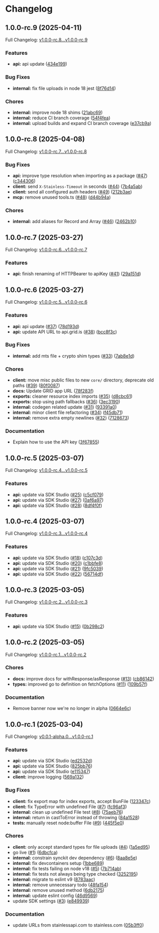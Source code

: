 # Changelog

## 1.0.0-rc.9 (2025-04-11)

Full Changelog: [v1.0.0-rc.8...v1.0.0-rc.9](https://github.com/GRID-is/api-sdk-ts/compare/v1.0.0-rc.8...v1.0.0-rc.9)

### Features

* **api:** api update ([434e199](https://github.com/GRID-is/api-sdk-ts/commit/434e199b310c922c55b065236096f44ade271f63))


### Bug Fixes

* **internal:** fix file uploads in node 18 jest ([8f76d14](https://github.com/GRID-is/api-sdk-ts/commit/8f76d14c877c2b6d3a00f803fe0d117726bfdd10))


### Chores

* **internal:** improve node 18 shims ([21abc69](https://github.com/GRID-is/api-sdk-ts/commit/21abc6974f2d08ef9e55758c1bc88567e9b78c54))
* **internal:** reduce CI branch coverage ([54f4fea](https://github.com/GRID-is/api-sdk-ts/commit/54f4feac82aad9e03d6dc87123a506df98fd906b))
* **internal:** upload builds and expand CI branch coverage ([e37cb9a](https://github.com/GRID-is/api-sdk-ts/commit/e37cb9a3912a916f1a43013b19cb6381e12fcf50))

## 1.0.0-rc.8 (2025-04-08)

Full Changelog: [v1.0.0-rc.7...v1.0.0-rc.8](https://github.com/GRID-is/api-sdk-ts/compare/v1.0.0-rc.7...v1.0.0-rc.8)

### Bug Fixes

* **api:** improve type resolution when importing as a package ([#47](https://github.com/GRID-is/api-sdk-ts/issues/47)) ([c344306](https://github.com/GRID-is/api-sdk-ts/commit/c344306e2f61fb6c4a2b830e184a7095e1c53093))
* **client:** send `X-Stainless-Timeout` in seconds ([#44](https://github.com/GRID-is/api-sdk-ts/issues/44)) ([7b4a5ab](https://github.com/GRID-is/api-sdk-ts/commit/7b4a5aba048bb1b20e8b897f12fab28fefdca15e))
* **client:** send all configured auth headers ([#49](https://github.com/GRID-is/api-sdk-ts/issues/49)) ([212b3ae](https://github.com/GRID-is/api-sdk-ts/commit/212b3ae5516f76b76592534be02defec7fd75e34))
* **mcp:** remove unused tools.ts ([#48](https://github.com/GRID-is/api-sdk-ts/issues/48)) ([d44b94a](https://github.com/GRID-is/api-sdk-ts/commit/d44b94a902a7d397a8c2b004e261a97dc3d59446))


### Chores

* **internal:** add aliases for Record and Array ([#46](https://github.com/GRID-is/api-sdk-ts/issues/46)) ([2462b10](https://github.com/GRID-is/api-sdk-ts/commit/2462b1024bf10be8395b931863355d874fefc0ce))

## 1.0.0-rc.7 (2025-03-27)

Full Changelog: [v1.0.0-rc.6...v1.0.0-rc.7](https://github.com/GRID-is/api-sdk-ts/compare/v1.0.0-rc.6...v1.0.0-rc.7)

### Features

* **api:** finish renaming of HTTPBearer to apiKey ([#41](https://github.com/GRID-is/api-sdk-ts/issues/41)) ([29a151d](https://github.com/GRID-is/api-sdk-ts/commit/29a151deedf3e7fc9fd062be0a531c3f2b60ed84))

## 1.0.0-rc.6 (2025-03-27)

Full Changelog: [v1.0.0-rc.5...v1.0.0-rc.6](https://github.com/GRID-is/api-sdk-ts/compare/v1.0.0-rc.5...v1.0.0-rc.6)

### Features

* **api:** api update ([#37](https://github.com/GRID-is/api-sdk-ts/issues/37)) ([78d193d](https://github.com/GRID-is/api-sdk-ts/commit/78d193d3d4619f1266ebedccbd3bc73c96e7fcc9))
* **api:** update API URL to api.grid.is ([#38](https://github.com/GRID-is/api-sdk-ts/issues/38)) ([bcc8f3c](https://github.com/GRID-is/api-sdk-ts/commit/bcc8f3c5c61e904e29dd0a7a3bf4de6b112e1729))


### Bug Fixes

* **internal:** add mts file + crypto shim types ([#33](https://github.com/GRID-is/api-sdk-ts/issues/33)) ([7ab8e1d](https://github.com/GRID-is/api-sdk-ts/commit/7ab8e1d00af0416eaa467c42be42a1960abc514a))


### Chores

* **client:** move misc public files to new `core/` directory, deprecate old paths ([#39](https://github.com/GRID-is/api-sdk-ts/issues/39)) ([80f0087](https://github.com/GRID-is/api-sdk-ts/commit/80f00879d13e20c34f51deebdc76f33ffff05634))
* **docs:** Update GRID app URL ([78f283f](https://github.com/GRID-is/api-sdk-ts/commit/78f283fd34f299634cd7755b886811191096045b))
* **exports:** cleaner resource index imports ([#35](https://github.com/GRID-is/api-sdk-ts/issues/35)) ([d8cbc61](https://github.com/GRID-is/api-sdk-ts/commit/d8cbc615cfa73a4d040ba0b3ef9a63312ba4f7f7))
* **exports:** stop using path fallbacks ([#36](https://github.com/GRID-is/api-sdk-ts/issues/36)) ([3ec3190](https://github.com/GRID-is/api-sdk-ts/commit/3ec3190e6113e5ba0e3e3e9bd13ed77387059a17))
* **internal:** codegen related update ([#31](https://github.com/GRID-is/api-sdk-ts/issues/31)) ([93391a0](https://github.com/GRID-is/api-sdk-ts/commit/93391a0a8513219fdf851d0913d16fe32114a318))
* **internal:** minor client file refactoring ([#34](https://github.com/GRID-is/api-sdk-ts/issues/34)) ([f45db71](https://github.com/GRID-is/api-sdk-ts/commit/f45db71123d330d8fd065d50e3d4888d6ba422d1))
* **internal:** remove extra empty newlines ([#32](https://github.com/GRID-is/api-sdk-ts/issues/32)) ([7128673](https://github.com/GRID-is/api-sdk-ts/commit/7128673f7fc7dac02c8884875b95da2c7ff67986))


### Documentation

* Explain how to use the API key ([3f67855](https://github.com/GRID-is/api-sdk-ts/commit/3f67855e034df13f465372a83c66386375bf0fff))

## 1.0.0-rc.5 (2025-03-07)

Full Changelog: [v1.0.0-rc.4...v1.0.0-rc.5](https://github.com/GRID-is/api-sdk-ts/compare/v1.0.0-rc.4...v1.0.0-rc.5)

### Features

* **api:** update via SDK Studio ([#25](https://github.com/GRID-is/api-sdk-ts/issues/25)) ([c5cf079](https://github.com/GRID-is/api-sdk-ts/commit/c5cf079750762b60fcdea6c69863f456720bd4b8))
* **api:** update via SDK Studio ([#27](https://github.com/GRID-is/api-sdk-ts/issues/27)) ([0af6a97](https://github.com/GRID-is/api-sdk-ts/commit/0af6a97467d36ba404805bbf22660749e31c2f62))
* **api:** update via SDK Studio ([#28](https://github.com/GRID-is/api-sdk-ts/issues/28)) ([8df4f0f](https://github.com/GRID-is/api-sdk-ts/commit/8df4f0fb96951d815bbfb3c72db34ed0c1ed6d7f))

## 1.0.0-rc.4 (2025-03-07)

Full Changelog: [v1.0.0-rc.3...v1.0.0-rc.4](https://github.com/GRID-is/api-sdk-ts/compare/v1.0.0-rc.3...v1.0.0-rc.4)

### Features

* **api:** update via SDK Studio ([#18](https://github.com/GRID-is/api-sdk-ts/issues/18)) ([c107c3d](https://github.com/GRID-is/api-sdk-ts/commit/c107c3dcb0885cf9694813d2a8be1c178e764302))
* **api:** update via SDK Studio ([#20](https://github.com/GRID-is/api-sdk-ts/issues/20)) ([c1bbfe8](https://github.com/GRID-is/api-sdk-ts/commit/c1bbfe876f366525194ea85113510a34d2223e4d))
* **api:** update via SDK Studio ([#21](https://github.com/GRID-is/api-sdk-ts/issues/21)) ([9fc5039](https://github.com/GRID-is/api-sdk-ts/commit/9fc5039e1fe544f9760b2d6977a7650c1cc10f26))
* **api:** update via SDK Studio ([#22](https://github.com/GRID-is/api-sdk-ts/issues/22)) ([56714df](https://github.com/GRID-is/api-sdk-ts/commit/56714dffac5e1da2e53411eeb9849b0dbda46c7c))

## 1.0.0-rc.3 (2025-03-05)

Full Changelog: [v1.0.0-rc.2...v1.0.0-rc.3](https://github.com/GRID-is/api-sdk-ts/compare/v1.0.0-rc.2...v1.0.0-rc.3)

### Features

* **api:** update via SDK Studio ([#15](https://github.com/GRID-is/api-sdk-ts/issues/15)) ([0b298c2](https://github.com/GRID-is/api-sdk-ts/commit/0b298c2021d159cf8584e29a80bc9aaf97e4bf4c))

## 1.0.0-rc.2 (2025-03-05)

Full Changelog: [v1.0.0-rc.1...v1.0.0-rc.2](https://github.com/GRID-is/api-sdk-ts/compare/v1.0.0-rc.1...v1.0.0-rc.2)

### Chores

* **docs:** improve docs for withResponse/asResponse ([#13](https://github.com/GRID-is/api-sdk-ts/issues/13)) ([cb86142](https://github.com/GRID-is/api-sdk-ts/commit/cb861427d44fe9e1811816dea0e0a8a30031bd25))
* **types:** improved go to definition on fetchOptions ([#11](https://github.com/GRID-is/api-sdk-ts/issues/11)) ([109b57f](https://github.com/GRID-is/api-sdk-ts/commit/109b57f0be0a415454c738796cc23ac503f6b7d2))


### Documentation

* Remove banner now we're no longer in alpha ([0664e6c](https://github.com/GRID-is/api-sdk-ts/commit/0664e6c1367801e0b4211b386a4ec37b31813b51))

## 1.0.0-rc.1 (2025-03-04)

Full Changelog: [v0.0.1-alpha.0...v1.0.0-rc.1](https://github.com/GRID-is/api-sdk-ts/compare/v0.0.1-alpha.0...v1.0.0-rc.1)

### Features

* **api:** update via SDK Studio ([ed2532d](https://github.com/GRID-is/api-sdk-ts/commit/ed2532d0acf35c2b641c2bc4dea2d99578bef31b))
* **api:** update via SDK Studio ([825bb76](https://github.com/GRID-is/api-sdk-ts/commit/825bb764f8f3ba261fa822b2ced25760f3d57f9e))
* **api:** update via SDK Studio ([e115347](https://github.com/GRID-is/api-sdk-ts/commit/e11534720f9792f9f8c7b530b3ff1d684d63b8ae))
* **client:** improve logging ([569a132](https://github.com/GRID-is/api-sdk-ts/commit/569a13271ac7494147ac50c8b7b8fdd320c63b49))


### Bug Fixes

* **client:** fix export map for index exports, accept BunFile ([123347c](https://github.com/GRID-is/api-sdk-ts/commit/123347c586b62a7842838840cdb4e34f6e6a563b))
* **client:** fix TypeError with undefined File ([#7](https://github.com/GRID-is/api-sdk-ts/issues/7)) ([fc96af3](https://github.com/GRID-is/api-sdk-ts/commit/fc96af3add60747312a94ece211be69def2e4d43))
* **internal:** clean up undefined File test ([#8](https://github.com/GRID-is/api-sdk-ts/issues/8)) ([75aeb76](https://github.com/GRID-is/api-sdk-ts/commit/75aeb76c03b0b5e83db67f974ee49531c6dcda18))
* **internal:** return in castToError instead of throwing ([84a1528](https://github.com/GRID-is/api-sdk-ts/commit/84a152897102999cbb3396f5cd4fdbb84e7739fb))
* **tests:** manually reset node:buffer File ([#9](https://github.com/GRID-is/api-sdk-ts/issues/9)) ([445f5e0](https://github.com/GRID-is/api-sdk-ts/commit/445f5e0862ceeae58e5e0cc2a24ad6073644c251))


### Chores

* **client:** only accept standard types for file uploads ([#4](https://github.com/GRID-is/api-sdk-ts/issues/4)) ([1a5ed95](https://github.com/GRID-is/api-sdk-ts/commit/1a5ed950538c1aaac430f538381db92fba30ae76))
* go live ([#1](https://github.com/GRID-is/api-sdk-ts/issues/1)) ([6dbcfca](https://github.com/GRID-is/api-sdk-ts/commit/6dbcfcac7856288e4a6fa738088f172f1fe5bb7b))
* **internal:** constrain synckit dev dependency ([#6](https://github.com/GRID-is/api-sdk-ts/issues/6)) ([8aa8e5e](https://github.com/GRID-is/api-sdk-ts/commit/8aa8e5edb80faefaeeff98a08e1a03617e028964))
* **internal:** fix devcontainers setup ([1bbe689](https://github.com/GRID-is/api-sdk-ts/commit/1bbe689fc8dd26efd2ca461d058cef4fd85e588b))
* **internal:** fix tests failing on node v18 ([#5](https://github.com/GRID-is/api-sdk-ts/issues/5)) ([7b714ab](https://github.com/GRID-is/api-sdk-ts/commit/7b714ab604380f9fdeb76e1c4bc2660fb26fcf7b))
* **internal:** fix tests not always being type checked ([3252195](https://github.com/GRID-is/api-sdk-ts/commit/3252195ceb83f8c8930c776f55ca80c2d50cf867))
* **internal:** migrate to eslint v9 ([8783aac](https://github.com/GRID-is/api-sdk-ts/commit/8783aac740bebda886b46fa160e82ab8e812f3cf))
* **internal:** remove unnecessary todo ([48fa154](https://github.com/GRID-is/api-sdk-ts/commit/48fa1548c3bbfc73ec66a9aabd063d3e59d6305a))
* **internal:** remove unused method ([6db2175](https://github.com/GRID-is/api-sdk-ts/commit/6db2175d121d0acd78583197e405da918d74e342))
* **internal:** update eslint config ([46d9569](https://github.com/GRID-is/api-sdk-ts/commit/46d95691c2c00d0fbc401c08064fc325a69e1fd1))
* update SDK settings ([#3](https://github.com/GRID-is/api-sdk-ts/issues/3)) ([e849939](https://github.com/GRID-is/api-sdk-ts/commit/e8499394ae1e31e85661c1752376c8066601b84d))


### Documentation

* update URLs from stainlessapi.com to stainless.com ([05b3ff0](https://github.com/GRID-is/api-sdk-ts/commit/05b3ff0439c8357c9040b5de4681aedc8371ca0e))
